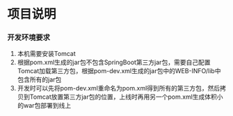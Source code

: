 项目说明
====

### 开发环境要求
1. 本机需要安装Tomcat
2. 根据pom.xml生成的jar包不包含SpringBoot第三方jar包，需要自己配置Tomcat加载第三方包，根据pom-dev.xml生成的jar包中的WEB-INFO/lib中包含所有的jar包
3. 开发时可以先将pom-dev.xml重命名为pom.xml得到所有的第三方包，然后拷贝到Tomcat放置第三方jar包的位置，上线时再用另一个pom.xml生成体积小的war包部署到线上
